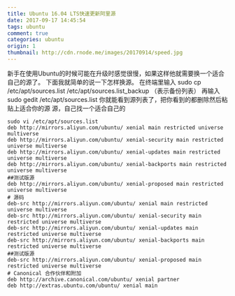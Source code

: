 ```yaml
---
title: Ubuntu 16.04 LTS快速更新阿里源
date: 2017-09-17 14:45:54
tags: ubuntu
comment: true
categories: ubuntu
origin: 1
thumbnail: http://cdn.rnode.me/images/20170914/speed.jpg
---
```

新手在使用Ubuntu的时候可能在升级时感觉很慢，如果这样他就需要换一个适合自己的源了。
下面我就简单的说一下怎样换源。
在终端里输入 sudo cp /etc/apt/sources.list /etc/apt/sources.list_backup （表示备份列表）
再输入 sudo gedit /etc/apt/sources.list
你就能看到源列表了，把你看到的都删除然后粘贴上适合你的源
源，自己找一个适合自己的

```
sudo vi /etc/apt/sources.list
deb http://mirrors.aliyun.com/ubuntu/ xenial main restricted universe multiverse
deb http://mirrors.aliyun.com/ubuntu/ xenial-security main restricted universe multiverse
deb http://mirrors.aliyun.com/ubuntu/ xenial-updates main restricted universe multiverse
deb http://mirrors.aliyun.com/ubuntu/ xenial-backports main restricted universe multiverse
##测试版源
deb http://mirrors.aliyun.com/ubuntu/ xenial-proposed main restricted universe multiverse
# 源码
deb-src http://mirrors.aliyun.com/ubuntu/ xenial main restricted universe multiverse
deb-src http://mirrors.aliyun.com/ubuntu/ xenial-security main restricted universe multiverse
deb-src http://mirrors.aliyun.com/ubuntu/ xenial-updates main restricted universe multiverse
deb-src http://mirrors.aliyun.com/ubuntu/ xenial-backports main restricted universe multiverse
##测试版源
deb-src http://mirrors.aliyun.com/ubuntu/ xenial-proposed main restricted universe multiverse
# Canonical 合作伙伴和附加
deb http://archive.canonical.com/ubuntu/ xenial partner
deb http://extras.ubuntu.com/ubuntu/ xenial main
```
